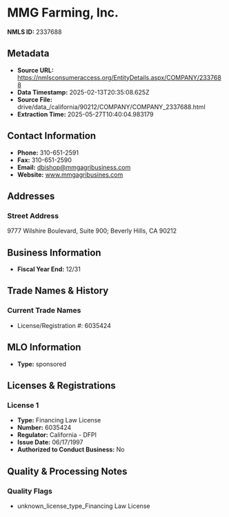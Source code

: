 # MMG Farming, Inc.

**NMLS ID:** 2337688

## Metadata
- **Source URL:** https://nmlsconsumeraccess.org/EntityDetails.aspx/COMPANY/2337688
- **Data Timestamp:** 2025-02-13T20:35:08.625Z
- **Source File:** drive/data_/california/90212/COMPANY/COMPANY_2337688.html
- **Extraction Time:** 2025-05-27T10:40:04.983179

## Contact Information
- **Phone:** 310-651-2591
- **Fax:** 310-651-2590
- **Email:** dbishop@mmgagribusiness.com
- **Website:** www.mmgagribusines.com

## Addresses
### Street Address
9777 Wilshire Boulevard, Suite 900; Beverly Hills, CA 90212

## Business Information
- **Fiscal Year End:** 12/31

## Trade Names & History
### Current Trade Names
- License/Registration #: 6035424

## MLO Information
- **Type:** sponsored

## Licenses & Registrations

### License 1
- **Type:** Financing Law License
- **Number:** 6035424
- **Regulator:** California - DFPI
- **Issue Date:** 06/17/1997
- **Authorized to Conduct Business:** No

## Quality & Processing Notes
### Quality Flags
- unknown_license_type_Financing Law License

